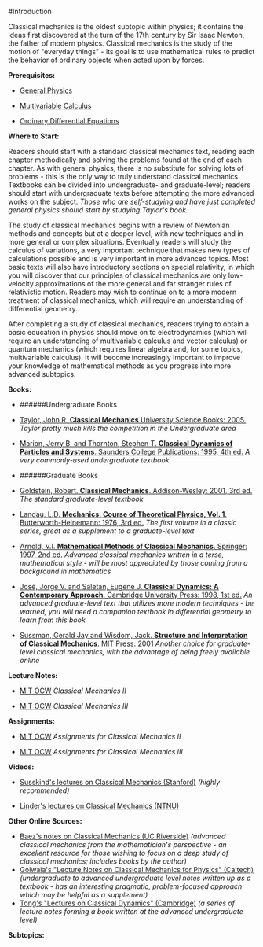 #Introduction

Classical mechanics is the oldest subtopic within physics; it contains the ideas first discovered at the turn of the 17th century by Sir Isaac Newton, the father of modern physics.  Classical mechanics is the study of the motion of "everyday things" - its goal is to use mathematical rules to predict the behavior of ordinary objects when acted upon by forces.  

**Prerequisites:**

* [General Physics](https://www.reddit.com/r/bibliographies/comments/ajm6ex/physics/)

* [Multivariable Calculus](https://www.reddit.com/r/bibliographies/comments/ak9let/multivariable_calculus/)

* [Ordinary Differential Equations](https://old.reddit.com/r/bibliographies/comments/akgt8r/differential_equations/)


**Where to Start:**

Readers should start with a standard classical mechanics text, reading each chapter methodically and solving the problems found at the end of each chapter.  As with general physics, there is no substitute for solving lots of problems - this is the only way to truly understand classical mechanics.  Textbooks can be divided into undergraduate- and graduate-level; readers should start with undergraduate texts before attempting the more advanced works on the subject.  *Those who are self-studying and have just completed general physics should start by studying Taylor's book.*

The study of classical mechanics begins with a review of Newtonian methods and concepts but at a deeper level, with new techniques and in more general or complex situations.  Eventually readers will study the calculus of variations, a very important technique that makes new types of calculations possible and is very important in more advanced topics.  Most basic texts will also have introductory sections on special relativity, in which you will discover that our principles of classical mechanics are only low-velocity approximations of the more general and far stranger rules of relativistic motion.  Readers may wish to continue on to a more modern treatment of classical mechanics, which will require an understanding of differential geometry.

After completing a study of classical mechanics, readers trying to obtain a basic education in physics should move on to electrodynamics (which will require an understanding of multivariable calculus and vector calculus) or quantum mechanics (which requires linear algebra and, for some topics, multivariable calculus).  It will become increasingly important to improve your knowledge of mathematical methods as you progress into more advanced subtopics.

**Books:**

* ######Undergraduate Books

 * [Taylor, John R. **Classical Mechanics** University Science Books: 2005.](http://www.amazon.com/Classical-Mechanics-John-R-Taylor/dp/189138922X) *Taylor pretty much kills the competition in the Undergraduate area*

 * [Marion, Jerry B. and Thornton, Stephen T. **Classical Dynamics of Particles and Systems**. Saunders College Publications: 1995, 4th ed.](http://www.amazon.com/Classical-Dynamics-Particles-Systems-4th/dp/0030973023) *A very commonly-used undergraduate textbook*


* ######Graduate Books

 * [Goldstein, Robert. **Classical Mechanics**. Addison-Wesley: 2001, 3rd ed.](http://www.amazon.com/Classical-Mechanics-3rd-Herbert-Goldstein/dp/0201657023) *The standard graduate-level textbook*

 * [Landau, L.D. **Mechanics: Course of Theoretical Physics, Vol. 1**.  Butterworth-Heinemann: 1976, 3rd ed.](http://www.amazon.com/Mechanics-Third-Edition-Theoretical-Physics/dp/0750628960) *The first volume in a classic series, great as a supplement to a graduate-level text*

 * [Arnold, V.I. **Mathematical Methods of Classical Mechanics**.  Springer: 1997, 2nd ed.](http://www.amazon.com/Mathematical-Classical-Mechanics-Graduate-Mathematics/dp/0387968903/ref=sr_1_1?ie=UTF8&qid=1431545776&sr=8-1&keywords=arnold+classical+mechanics) *Advanced classical mechanics written in a terse, mathematical style - will be most appreciated by those coming from a background in mathematics*

 * [José, Jorge V. and Saletan, Eugene J. **Classical Dynamics: A Contemporary Approach**.  Cambridge University Press: 1998, 1st ed.](http://www.amazon.com/Classical-Dynamics-Contemporary-Jorge-Jos/dp/0521636361) *An advanced graduate-level text that utilizes more modern techniques - be warned, you will need a companion textbook in differential geometry to learn from this book*

 * [Sussman, Gerald Jay and Wisdom, Jack.  **Structure and Interpretation of Classical Mechanics**.  MIT Press: 2001](http://mitpress.mit.edu/sites/default/files/titles/content/sicm/book.html) *Another choice for graduate-level classical mechanics, with the advantage of being freely available online*

**Lecture Notes:**

* [MIT OCW](https://ocw.mit.edu/courses/physics/8-223-classical-mechanics-ii-january-iap-2017/lecture-notes/) *Classical Mechanics II*

* [MIT OCW](https://ocw.mit.edu/courses/physics/8-09-classical-mechanics-iii-fall-2014/lecture-notes/) *Classical Mechanics III*

**Assignments:**

* [MIT OCW](https://ocw.mit.edu/courses/physics/8-223-classical-mechanics-ii-january-iap-2017/assignments/) *Assignments for Classical Mechanics II*

* [MIT OCW](https://ocw.mit.edu/courses/physics/8-09-classical-mechanics-iii-fall-2014/assignments/) *Assignments for Classical Mechanics III*

**Videos:**

* [Susskind's lectures on Classical Mechanics (Stanford)](https://www.youtube.com/watch?v=ApUFtLCrU90&index=1&list=PL47F408D36D4CF129) *(highly recommended)*

* [Linder's lectures on Classical Mechanics (NTNU)](https://www.youtube.com/playlist?list=PLUHTGp7T4Zn_FU64InC0C8ZsejaxMtO3s)


**Other Online Sources:**

* [Baez's notes on Classical Mechanics (UC Riverside)](http://math.ucr.edu/home/baez/classical/) *(advanced classical mechanics from the mathematician's perspective - an excellent resource for those wishing to focus on a deep study of classical mechanics; includes books by the author)*
* [Golwala's "Lecture Notes on Classical Mechanics for Physics" (Caltech)](https://docs.google.com/viewer?docex=1&url=http://www.astro.caltech.edu/~golwala/ph106ab/ph106ab_notes.pdf) *(undergraduate to advanced undergraduate level notes written up as a textbook - has an interesting pragmatic, problem-focused approach which may be helpful as a supplement)*
* [Tong's "Lectures on Classical Dynamics" (Cambridge)](http://www.damtp.cam.ac.uk/user/tong/dynamics.htm)
 *(a series of lecture notes forming a book written at the advanced undergraduate level)*

**Subtopics:**
